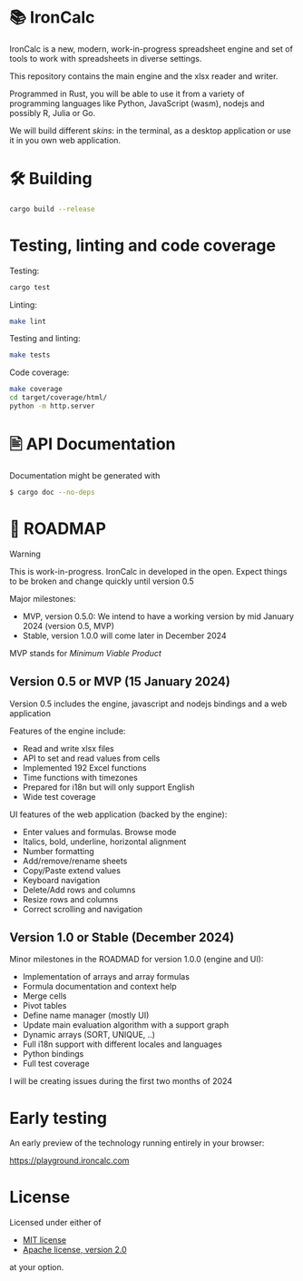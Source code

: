 # 📚 IronCalc

IronCalc is a new, modern, work-in-progress spreadsheet engine and set of tools to work with spreadsheets in diverse settings.

This repository contains the main engine and the xlsx reader and writer.

Programmed in Rust, you will be able to use it from a variety of programming languages like Python, JavaScript (wasm), nodejs and possibly R, Julia or Go.

We will build different _skins_: in the terminal, as a desktop application or use it in you own web application.

# 🛠️ Building

```bash
cargo build --release
```

# Testing, linting and code coverage

Testing:
```bash
cargo test
```

Linting:
```bash
make lint
```

Testing and linting:
```bash
make tests
```

Code coverage:
```bash
make coverage
cd target/coverage/html/
python -m http.server
```

# 🖹 API Documentation

Documentation might be generated with

```bash
$ cargo doc --no-deps
```

# 📝 ROADMAP

> [!WARNING]  
> This is work-in-progress. IronCalc in developed in the open. Expect things to be broken and change quickly until version 0.5

Major milestones:

* MVP, version 0.5.0: We intend to have a working version by mid January 2024 (version 0.5, MVP)
* Stable, version 1.0.0 will come later in December 2024

MVP stands for _Minimum Viable Product_

## Version 0.5 or MVP (15 January 2024)

Version 0.5 includes the engine, javascript and nodejs bindings and a web application

Features of the engine include:

* Read and write xlsx files
* API to set and read values from cells
* Implemented 192 Excel functions
* Time functions with timezones
* Prepared for i18n but will only support English
* Wide test coverage

UI features of the web application (backed by the engine):

* Enter values and formulas. Browse mode
* Italics, bold, underline, horizontal alignment
* Number formatting
* Add/remove/rename sheets
* Copy/Paste extend values
* Keyboard navigation
* Delete/Add rows and columns
* Resize rows and columns
* Correct scrolling and navigation

## Version 1.0 or Stable (December 2024)

Minor milestones in the ROADMAD for version 1.0.0 (engine and UI):

* Implementation of arrays and array formulas
* Formula documentation and context help
* Merge cells
* Pivot tables
* Define name manager (mostly UI)
* Update main evaluation algorithm with a support graph
* Dynamic arrays (SORT, UNIQUE, ..)
* Full i18n support with different locales and languages
* Python bindings
* Full test coverage

I will be creating issues during the first two months of 2024

# Early testing

An early preview of the technology running entirely in your browser:

https://playground.ironcalc.com



# License

Licensed under either of

* [MIT license](LICENSE-MIT)
* [Apache license, version 2.0](LICENSE-Apache-2.0)

at your option.